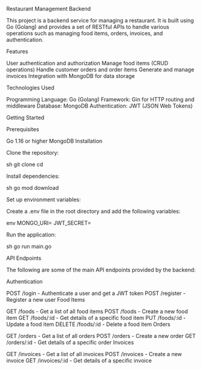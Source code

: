 Restaurant Management Backend

This project is a backend service for managing a restaurant. It is built using Go (Golang) and provides a set of RESTful APIs to handle various operations such as managing food items, orders, invoices, and authentication.

Features


User authentication and authorization
Manage food items (CRUD operations)
Handle customer orders and order items
Generate and manage invoices
Integration with MongoDB for data storage

Technologies Used

Programming Language: Go (Golang)
Framework: Gin for HTTP routing and middleware
Database: MongoDB
Authentication: JWT (JSON Web Tokens)

Getting Started

Prerequisites

Go 1.16 or higher
MongoDB
Installation

Clone the repository:

sh git clone cd

Install dependencies:

sh go mod download

Set up environment variables:

Create a .env file in the root directory and add the following variables:

env MONGO_URI= JWT_SECRET=

Run the application:

sh go run main.go

API Endpoints

The following are some of the main API endpoints provided by the backend:

Authentication

POST /login - Authenticate a user and get a JWT token
POST /register - Register a new user
Food Items

GET /foods - Get a list of all food items
POST /foods - Create a new food item
GET /foods/:id - Get details of a specific food item
PUT /foods/:id - Update a food item
DELETE /foods/:id - Delete a food item
Orders

GET /orders - Get a list of all orders
POST /orders - Create a new order
GET /orders/:id - Get details of a specific order
Invoices

GET /invoices - Get a list of all invoices
POST /invoices - Create a new invoice
GET /invoices/:id - Get details of a specific invoice

